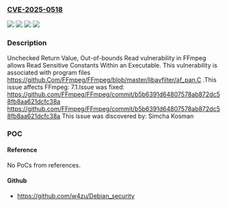 ### [CVE-2025-0518](https://cve.mitre.org/cgi-bin/cvename.cgi?name=CVE-2025-0518)
![](https://img.shields.io/static/v1?label=Product&message=FFmpeg&color=blue)
![](https://img.shields.io/static/v1?label=Version&message=%3D%207.1%20&color=brighgreen)
![](https://img.shields.io/static/v1?label=Vulnerability&message=CWE-125%20Out-of-bounds%20Read&color=brighgreen)
![](https://img.shields.io/static/v1?label=Vulnerability&message=CWE-252%20Unchecked%20Return%20Value&color=brighgreen)

### Description

Unchecked Return Value, Out-of-bounds Read vulnerability in FFmpeg allows Read Sensitive Constants Within an Executable. This vulnerability is associated with program files  https://github.Com/FFmpeg/FFmpeg/blob/master/libavfilter/af_pan.C .This issue affects FFmpeg: 7.1.Issue was fixed:  https://github.com/FFmpeg/FFmpeg/commit/b5b6391d64807578ab872dc58fb8aa621dcfc38a https://github.com/FFmpeg/FFmpeg/commit/b5b6391d64807578ab872dc58fb8aa621dcfc38a This issue was discovered by: Simcha Kosman

### POC

#### Reference
No PoCs from references.

#### Github
- https://github.com/w4zu/Debian_security

